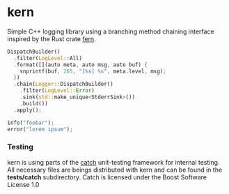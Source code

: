 kern
===
Simple C++ logging library using a branching method chaining interface inspired by the Rust crate [fern].

```rust
DispatchBuilder()
  .filter(LogLevel::All)
  .format([](auto meta, auto msg, auto buf) {
    snprintf(buf, 265, "[%s] %s", meta.level, msg);
  })
  .chain(Logger::DispatchBuilder()
    .filter(LogLevel::Error)
    .sink(std::make_unique<StderrSink>())
    .build())
  .apply();

info("foobar");
error("lorem ipsum");
```
### Testing

kern is using parts of the [catch] unit-testing framework for internal testing. All necessary files are beings
distributed with kern and can be found in the **tests/catch** subdirectory. Catch is licensed under the Boost
Software License 1.0

[fern]: https://github.com/daboross/fern
[catch]: https://github.com/catchorg/Catch2
